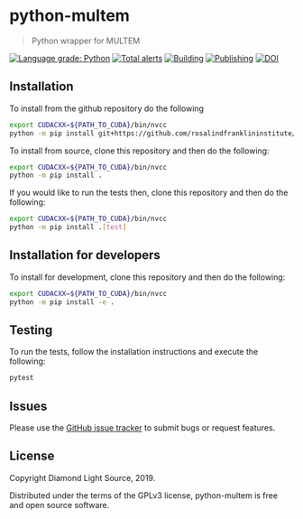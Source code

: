 # python-multem
> Python wrapper for MULTEM

[![Language grade: Python](https://img.shields.io/lgtm/grade/python/g/rosalindfranklininstitute/python-multem.svg?logo=lgtm&logoWidth=18)](https://lgtm.com/projects/g/rosalindfranklininstitute/python-multem/context:python)
[![Total alerts](https://img.shields.io/lgtm/alerts/g/rosalindfranklininstitute/python-multem.svg?logo=lgtm&logoWidth=18)](https://lgtm.com/projects/g/rosalindfranklininstitute/python-multem/alerts/)
[![Building](https://github.com/rosalindfranklininstitute/python-multem/actions/workflows/python-package.yml/badge.svg)](https://github.com/rosalindfranklininstitute/python-multem/actions/workflows/python-package.yml)
[![Publishing](https://github.com/rosalindfranklininstitute/python-multem/actions/workflows/python-publish.yml/badge.svg)](https://github.com/rosalindfranklininstitute/python-multem/actions/workflows/python-publish.yml)
[![DOI](https://zenodo.org/badge/201027691.svg)](https://zenodo.org/badge/latestdoi/201027691)

## Installation

To install from the github repository do the following

```sh
export CUDACXX=${PATH_TO_CUDA}/bin/nvcc
python -m pip install git+https://github.com/rosalindfranklininstitute/python-multem.git@master
```

To install from source, clone this repository and then do the following:

```sh
export CUDACXX=${PATH_TO_CUDA}/bin/nvcc
python -m pip install .
```

If you would like to run the tests then, clone this repository and then do the following:

```sh
export CUDACXX=${PATH_TO_CUDA}/bin/nvcc
python -m pip install .[test]
```

## Installation for developers

To install for development, clone this repository and then do the following:

```sh
export CUDACXX=${PATH_TO_CUDA}/bin/nvcc
python -m pip install -e .
```

## Testing

To run the tests, follow the installation instructions and execute the following:

```sh
pytest
```

## Issues

Please use the [GitHub issue tracker](https://github.com/rosalindfranklininstitute/python-multem/issues) to submit bugs or request features.

## License

Copyright Diamond Light Source, 2019.

Distributed under the terms of the GPLv3 license, python-multem is free and open source software.

